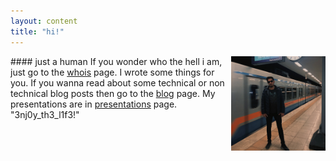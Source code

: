 ```yaml
---
layout: content
title: "hi!"
---
```

<p><img src="/images/main.jpg" alt="Me with a box head" style="width: 30%; float: right"></p>
#### just a human
If you wonder who the hell i am, just go to the <a href="{{site.baseurl}}whois/">whois</a> page. I wrote some things for you. If you wanna read about some technical or non technical blog posts then go to the <a href="{{site.baseurl}}blog/">blog</a> page. My presentations are in <a href="{{site.baseurl}}pres">presentations</a> page. 

<br>
<span class="string">"3nj0y_th3_l1f3!"</span> 
